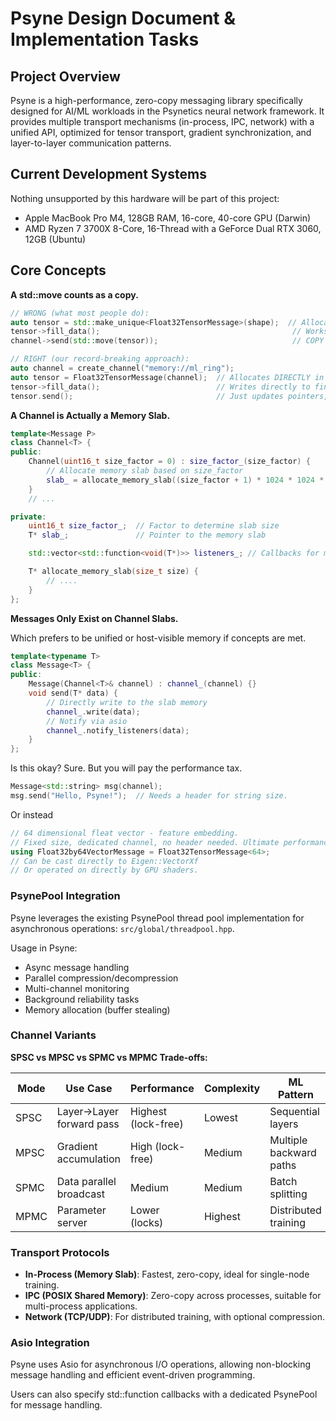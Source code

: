 # Psyne Design Document & Implementation Tasks

## Project Overview

Psyne is a high-performance, zero-copy messaging library specifically designed for AI/ML workloads in the Psynetics neural network framework. It provides multiple transport mechanisms (in-process, IPC, network) with a unified API, optimized for tensor transport, gradient synchronization, and layer-to-layer communication patterns.

## Current Development Systems

Nothing unsupported by this hardware will be part of this project:
- Apple MacBook Pro M4, 128GB RAM, 16-core, 40-core GPU (Darwin)
- AMD Ryzen 7 3700X 8-Core, 16-Thread with a GeForce Dual RTX 3060, 12GB (Ubuntu)

## Core Concepts

**A std::move counts as a copy.**

```cpp
// WRONG (what most people do):
auto tensor = std::make_unique<Float32TensorMessage>(shape);  // Allocates somewhere
tensor->fill_data();                                           // Works on temp memory
channel->send(std::move(tensor));                              // COPY to ring buffer!

// RIGHT (our record-breaking approach):
auto channel = create_channel("memory://ml_ring");
auto tensor = Float32TensorMessage(channel);  // Allocates DIRECTLY in ring buffer
tensor->fill_data();                          // Writes directly to final location
tensor.send();                                // Just updates pointers, NO COPY
```

**A Channel is Actually a Memory Slab.**

```cpp
template<Message P>
class Channel<T> {
public:
    Channel(uint16_t size_factor = 0) : size_factor_(size_factor) {
        // Allocate memory slab based on size_factor
        slab_ = allocate_memory_slab((size_factor + 1) * 1024 * 1024 * 32);  // Only works in 32MB chunks.
    }
    // ...

private:
    uint16_t size_factor_;  // Factor to determine slab size
    T* slab_;               // Pointer to the memory slab

    std::vector<std::function<void(T*)>> listeners_; // Callbacks for message handling, passed direct pointers to slab

    T* allocate_memory_slab(size_t size) {
        // ....
    }
};

```

**Messages Only Exist on Channel Slabs.**

Which prefers to be unified or host-visible memory if concepts are met.

```cpp
template<typename T>
class Message<T> {
public:
    Message(Channel<T>& channel) : channel_(channel) {}
    void send(T* data) {
        // Directly write to the slab memory
        channel_.write(data);
        // Notify via asio
        channel_.notify_listeners(data);
    }
};
```

Is this okay? Sure. But you will pay the performance tax.
```cpp
Message<std::string> msg(channel);
msg.send("Hello, Psyne!");  // Needs a header for string size.
```

Or instead
```cpp
// 64 dimensional fleat vector - feature embedding.
// Fixed size, dedicated channel, no header needed. Ultimate performance.
using Float32by64VectorMessage = Float32TensorMessage<64>;
// Can be cast directly to Eigen::VectorXf
// Or operated on directly by GPU shaders.
```

### PsynePool Integration

Psyne leverages the existing PsynePool thread pool implementation for asynchronous operations: `src/global/threadpool.hpp`.

Usage in Psyne:
- Async message handling
- Parallel compression/decompression
- Multi-channel monitoring
- Background reliability tasks
- Memory allocation (buffer stealing)


### Channel Variants

**SPSC vs MPSC vs SPMC vs MPMC Trade-offs:**

| Mode | Use Case | Performance | Complexity | ML Pattern |
|------|----------|-------------|------------|------------|
| SPSC | Layer→Layer forward pass | Highest (lock-free) | Lowest | Sequential layers |
| MPSC | Gradient accumulation | High (lock-free) | Medium | Multiple backward paths |
| SPMC | Data parallel broadcast | Medium | Medium | Batch splitting |
| MPMC | Parameter server | Lower (locks) | Highest | Distributed training |


### Transport Protocols

- **In-Process (Memory Slab)**: Fastest, zero-copy, ideal for single-node training.
- **IPC (POSIX Shared Memory)**: Zero-copy across processes, suitable for multi-process applications.
- **Network (TCP/UDP)**: For distributed training, with optional compression.


### Asio Integration

Psyne uses Asio for asynchronous I/O operations, allowing non-blocking message handling and efficient event-driven programming.

Users can also specify std::function callbacks with a dedicated PsynePool for message handling.